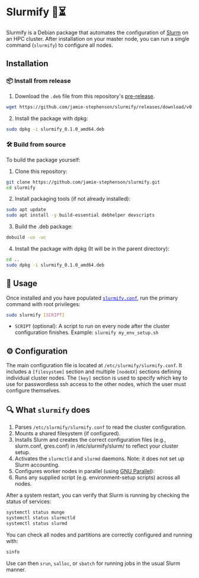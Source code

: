 # Slurmify 🐧⏳

Slurmify is a Debian package that automates the configuration of [Slurm](https://slurm.schedmd.com/overview.html) on an HPC cluster. After installation on your master node, you can run a single command (`slurmify`) to configure all nodes.

## Installation

### 📦 Install from release

1. Download the `.deb` file from this repository's [pre-release](https://github.com/jamie-stephenson/slurmify/releases/tag/v0.1.0-test).
```bash
wget https://github.com/jamie-stephenson/slurmify/releases/download/v0.1.0-test/slurmify_0.1.0_amd64.deb
```
2. Install the package with dpkg:
```bash
sudo dpkg -i slurmify_0.1.0_amd64.deb
```
### 🛠️ Build from source
To build the package yourself:

1. Clone this repository:
```bash
git clone https://github.com/jamie-stephenson/slurmify.git
cd slurmify
```
2. Install packaging tools (if not already installed):
```bash
sudo apt update
sudo apt install -y build-essential debhelper devscripts
```
3. Build the .deb package:
```bash
debuild -us -uc
```
4. Install the package with dpkg (It will be in the parent directory):
```bash
cd ..
sudo dpkg -i slurmify_0.1.0_amd64.deb
```
## 🚀 Usage
Once installed and you have populated [<code style="color: blue; text-decoration: underline;">slurmify.conf</code>](#%EF%B8%8F-configuration), run the primary command with root privileges:

```bash
sudo slurmify [SCRIPT]
```
- `SCRIPT` (optional): A script to run on every node after the cluster configuration finishes.
Example: `slurmify my_env_setup.sh`

## ⚙️ Configuration
The main configuration file is located at `/etc/slurmify/slurmify.conf`. It includes a `[filesystem]` section and multiple `[nodeXX]` sections defining individual cluster nodes. The `[key]` section is used to specify which key to use for passwordless ssh access to the other nodes, which the user must configure themselves.

## 🔍 What `slurmify` does

1. Parses `/etc/slurmify/slurmify.conf` to read the cluster configuration.
2. Mounts a shared filesystem (if configured).
3. Installs Slurm and creates the correct configuration files (e.g., slurm.conf, gres.conf) in /etc/slurmify/slurm/ to reflect your cluster setup.
4. Activates the `slurmctld` and `slurmd` daemons. Note: it does not set up Slurm accounting.
5. Configures worker nodes in parallel (using [GNU Parallel](https://www.gnu.org/software/parallel/)):
6. Runs any supplied script (e.g. environment-setup scripts) across all nodes.

After a system restart, you can verify that Slurm is running by checking the status of services:
```bash
systemctl status munge
systemctl status slurmctld
systemctl status slurmd
```
You can check all nodes and partitions are correctly configured and running with:
```bash
sinfo
```
Use can then `srun`, `salloc`, or `sbatch` for running jobs in the usual Slurm manner.